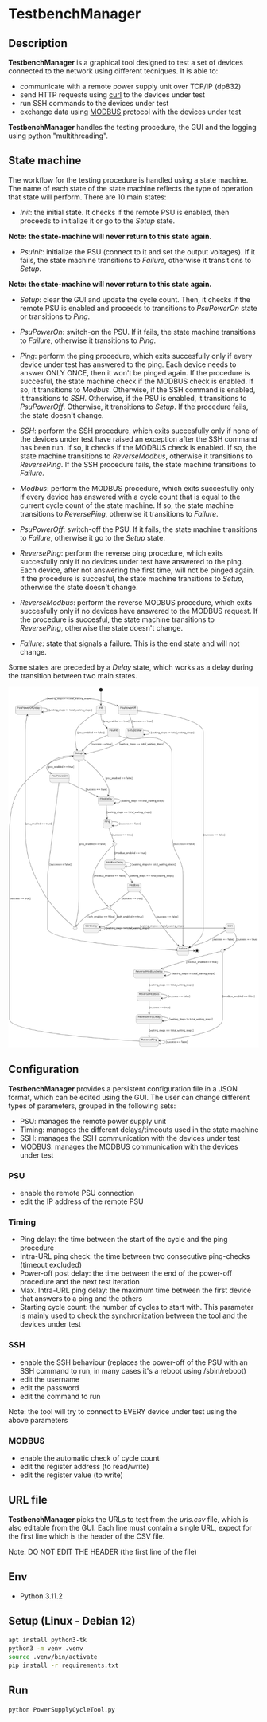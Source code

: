 # TestbenchManager

## Description
**TestbenchManager** is a graphical tool designed to test a set of devices connected to the network using different tecniques. It is able to:

- communicate with a remote power supply unit over TCP/IP (dp832)
- send HTTP requests using [curl](https://curl.se/) to the devices under test
- run SSH commands to the devices under test
- exchange data using [MODBUS](https://en.wikipedia.org/wiki/Modbus) protocol with the devices under test

**TestbenchManager** handles the testing procedure, the GUI and the logging using python "multithreading".

## State machine
The workflow for the testing procedure is handled using a state machine. The name of each state of the state machine reflects the type of operation that state will perform.
There are 10 main states:

- *Init*: the initial state. It checks if the remote PSU is enabled, then proceeds to initialize it or go to the *Setup* state.

**Note: the state-machine will never return to this state again.**

- *PsuInit*: initialize the PSU (connect to it and set the output voltages). If it fails, the state machine transitions to *Failure*, otherwise it transitions to *Setup*.

**Note: the state-machine will never return to this state again.**

- *Setup*: clear the GUI and update the cycle count. Then, it checks if the remote PSU is enabled and proceeds to transitions to *PsuPowerOn* state or transitions to *Ping*.

- *PsuPowerOn*: switch-on the PSU. If it fails, the state machine transitions to *Failure*, otherwise it transitions to *Ping*.

- *Ping*: perform the ping procedure, which exits succesfully only if every device under test has answered to the ping. Each device needs to answer ONLY ONCE, then it won't be pinged again. If the procedure is succesful, the state machine check if the MODBUS check is enabled. If so, it transitions to *Modbus*. Otherwise, if the SSH command is enabled, it transitions to *SSH*. Otherwise, if the PSU is enabled, it transitions to *PsuPowerOff*. Otherwise, it transitions to *Setup*. If the procedure fails, the state doesn't change.

- *SSH*: perform the SSH procedure, which exits succesfully only if none of the devices under test have raised an exception after the SSH command has been run. If so, it checks if the MODBUS check is enabled. If so, the state machine transitions to *ReverseModbus*, otherwise it transitions to *ReversePing*. If the SSH procedure fails, the state machine transitions to *Failure*.

- *Modbus*: perform the MODBUS procedure, which exits succesfully only if every device has answered with a cycle count that is equal to the current cycle count of the state machine. If so, the state machine transitions to *ReversePing*, otherwise it transitions to *Failure*.

- *PsuPowerOff*: switch-off the PSU. If it fails, the state machine transitions to *Failure*, otherwise it go to the *Setup* state.

- *ReversePing*: perform the reverse ping procedure, which exits succesfully only if no devices under test have answered to the ping. Each device, after not answering the first time, will not be pinged again. If the procedure is succesful, the state machine transitions to *Setup*, otherwise the state doesn't change.

- *ReverseModbus*: perform the reverse MODBUS procedure, which exits succesfully only if no devices have answered to the MODBUS request. If the procedure is succesful, the state machine transitions to *ReversePing*, otherwise the state doesn't change.

- *Failure*: state that signals a failure. This is the end state and will not change.

Some states are preceded by a *Delay* state, which works as a delay during the transition between two main states.

![State machine image](assets/state_machine.png)

## Configuration
**TestbenchManager** provides a persistent configuration file in a JSON format, which can be edited using the GUI. The user can change different types of parameters, grouped in the following sets:
- PSU: manages the remote power supply unit
- Timing: manages the different delays/timeouts used in the state machine
- SSH: manages the SSH communication with the devices under test
- MODBUS: manages the MODBUS communication with the devices under test

### PSU
- enable the remote PSU connection
- edit the IP address of the remote PSU

### Timing
- Ping delay: the time between the start of the cycle and the ping procedure
- Intra-URL ping check: the time between two consecutive ping-checks (timeout excluded)
- Power-off post delay: the time between the end of the power-off procedure and the next test iteration
- Max. Intra-URL ping delay: the maximum time between the first device that answers to a ping and the others
- Starting cycle count: the number of cycles to start with. This parameter is mainly used to check the synchronization between the tool and the devices under test

### SSH
- enable the SSH behaviour (replaces the power-off of the PSU with an SSH command to run, in many cases it's a reboot using /sbin/reboot)
- edit the username
- edit the password
- edit the command to run

Note: the tool will try to connect to EVERY device under test using the above parameters

### MODBUS
- enable the automatic check of cycle count
- edit the register address (to read/write)
- edit the register value (to write)

## URL file
**TestbenchManager** picks the URLs to test from the *urls.csv* file, which is also editable from the GUI. Each line must contain a single URL, expect for the first line which is the header of the CSV file.

Note: DO NOT EDIT THE HEADER (the first line of the file)

## Env
- Python 3.11.2

## Setup (Linux - Debian 12)
```sh
apt install python3-tk
python3 -m venv .venv
source .venv/bin/activate
pip install -r requirements.txt
```

## Run
```sh
python PowerSupplyCycleTool.py
```
